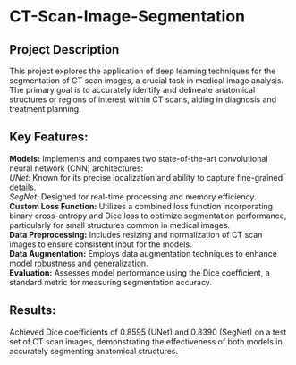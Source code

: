 # CT-Scan-Image-Segmentation  
## Project Description  
This project explores the application of deep learning techniques for the segmentation of CT scan images, a crucial task in medical image analysis. The primary goal is to accurately identify and delineate anatomical structures or regions of interest within CT scans, aiding in diagnosis and treatment planning.  
## Key Features:  
**Models:** Implements and compares two state-of-the-art convolutional neural network (CNN) architectures:  
*UNet:* Known for its precise localization and ability to capture fine-grained details.  
*SegNet:* Designed for real-time processing and memory efficiency.  
**Custom Loss Function:** Utilizes a combined loss function incorporating binary cross-entropy and Dice loss to optimize segmentation performance, particularly for small structures common in medical images.  
**Data Preprocessing:** Includes resizing and normalization of CT scan images to ensure consistent input for the models.  
**Data Augmentation:** Employs data augmentation techniques to enhance model robustness and generalization.  
**Evaluation:** Assesses model performance using the Dice coefficient, a standard metric for measuring segmentation accuracy.  
## Results:  
Achieved Dice coefficients of 0.8595 (UNet) and 0.8390 (SegNet) on a test set of CT scan images, demonstrating the effectiveness of both models in accurately segmenting anatomical structures.
